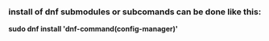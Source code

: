 ### install of dnf submodules or subcomands can be done like this:  
**sudo dnf install 'dnf-command(config-manager)'**    

